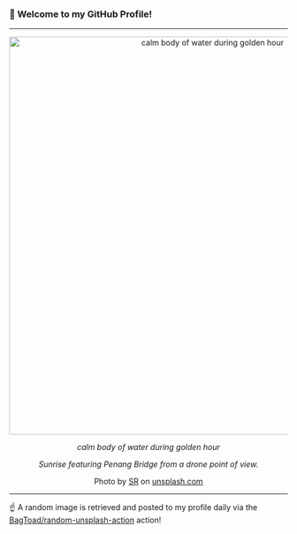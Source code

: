 ### 👋 Welcome to my GitHub Profile!

----

<div align="center">
  <img width="720" src="https://images.unsplash.com/photo-1571783480255-3ac44aefc6e4?crop=entropy&cs=tinysrgb&fit=max&fm=jpg&ixid=M3w1NTI0OTR8MHwxfHJhbmRvbXx8fHx8fHx8fDE3MTUyMzQ5Nzd8&ixlib=rb-4.0.3&q=80&w=1080" alt="calm body of water during golden hour">
  
  <em>calm body of water during golden hour</em>
  
  <em>Sunrise featuring Penang Bridge from a drone point of view.</em>
  
  Photo by [SR](null) on [unsplash.com](https://unsplash.com/)
</div>

----

☝️ A random image is retrieved and posted to my profile daily via the [BagToad/random-unsplash-action](https://github.com/BagToad/random-unsplash-action) action!
